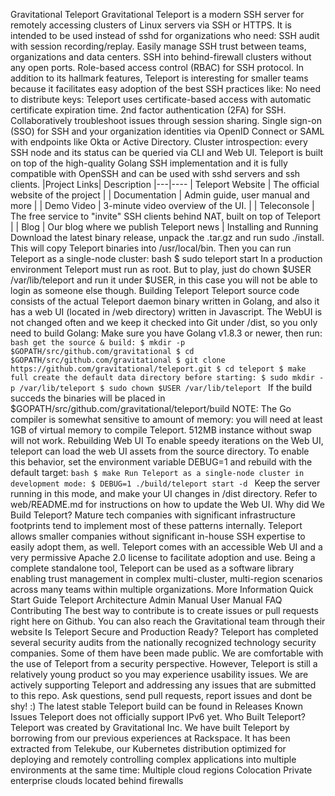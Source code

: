 Gravitational Teleport Gravitational Teleport is a modern SSH server for remotely accessing clusters of Linux servers via SSH or HTTPS. It is intended to be used instead of sshd for organizations who need: SSH audit with session recording/replay. Easily manage SSH trust between teams, organizations and data centers. SSH into behind-firewall clusters without any open ports. Role-based access control (RBAC) for SSH protocol. In addition to its hallmark features, Teleport is interesting for smaller teams because it facilitates easy adoption of the best SSH practices like: No need to distribute keys: Teleport uses certificate-based access with automatic certificate expiration time. 2nd factor authentication (2FA) for SSH. Collaboratively troubleshoot issues through session sharing. Single sign-on (SSO) for SSH and your organization identities via OpenID Connect or SAML with endpoints like Okta or Active Directory. Cluster introspection: every SSH node and its status can be queried via CLI and Web UI. Teleport is built on top of the high-quality Golang SSH implementation and it is fully compatible with OpenSSH and can be used with sshd servers and ssh clients. |Project Links| Description |---|---- | Teleport Website | The official website of the project | | Documentation | Admin guide, user manual and more | | Demo Video | 3-minute video overview of the UI. | | Teleconsole | The free service to "invite" SSH clients behind NAT, built on top of Teleport | | Blog | Our blog where we publish Teleport news | Installing and Running Download the latest binary release, unpack the .tar.gz and run sudo ./install. This will copy Teleport binaries into /usr/local/bin. Then you can run Teleport as a single-node cluster: bash $ sudo teleport start In a production environment Teleport must run as root. But to play, just do chown $USER /var/lib/teleport and run it under $USER, in this case you will not be able to login as someone else though. Building Teleport Teleport source code consists of the actual Teleport daemon binary written in Golang, and also it has a web UI (located in /web directory) written in Javascript. The WebUI is not changed often and we keep it checked into Git under /dist, so you only need to build Golang: Make sure you have Golang v1.8.3 or newer, then run: ```bash get the source & build: $ mkdir -p $GOPATH/src/github.com/gravitational $ cd $GOPATH/src/github.com/gravitational $ git clone https://github.com/gravitational/teleport.git $ cd teleport $ make full create the default data directory before starting: $ sudo mkdir -p /var/lib/teleport $ sudo chown $USER /var/lib/teleport ``` If the build succeds the binaries will be placed in $GOPATH/src/github.com/gravitational/teleport/build NOTE: The Go compiler is somewhat sensitive to amount of memory: you will need at least 1GB of virtual memory to compile Teleport. 512MB instance without swap will not work. Rebuilding Web UI To enable speedy iterations on the Web UI, teleport can load the web UI assets from the source directory. To enable this behavior, set the environment variable DEBUG=1 and rebuild with the default target: ```bash $ make Run Teleport as a single-node cluster in development mode: $ DEBUG=1 ./build/teleport start -d ``` Keep the server running in this mode, and make your UI changes in /dist directory. Refer to web/README.md for instructions on how to update the Web UI. Why did We Build Teleport? Mature tech companies with significant infrastructure footprints tend to implement most of these patterns internally. Teleport allows smaller companies without significant in-house SSH expertise to easily adopt them, as well. Teleport comes with an accessible Web UI and a very permissive Apache 2.0 license to facilitate adoption and use. Being a complete standalone tool, Teleport can be used as a software library enabling trust management in complex multi-cluster, multi-region scenarios across many teams within multiple organizations. More Information Quick Start Guide Teleport Architecture Admin Manual User Manual FAQ Contributing The best way to contribute is to create issues or pull requests right here on Github. You can also reach the Gravitational team through their website Is Teleport Secure and Production Ready? Teleport has completed several security audits from the nationally recognized technology security companies. Some of them have been made public. We are comfortable with the use of Teleport from a security perspective. However, Teleport is still a relatively young product so you may experience usability issues. We are actively supporting Teleport and addressing any issues that are submitted to this repo. Ask questions, send pull requests, report issues and dont be shy! :) The latest stable Teleport build can be found in Releases Known Issues Teleport does not officially support IPv6 yet. Who Built Teleport? Teleport was created by Gravitational Inc. We have built Teleport by borrowing from our previous experiences at Rackspace. It has been extracted from Telekube, our Kubernetes distribution optimized for deploying and remotely controlling complex applications into multiple environments at the same time: Multiple cloud regions Colocation Private enterprise clouds located behind firewalls